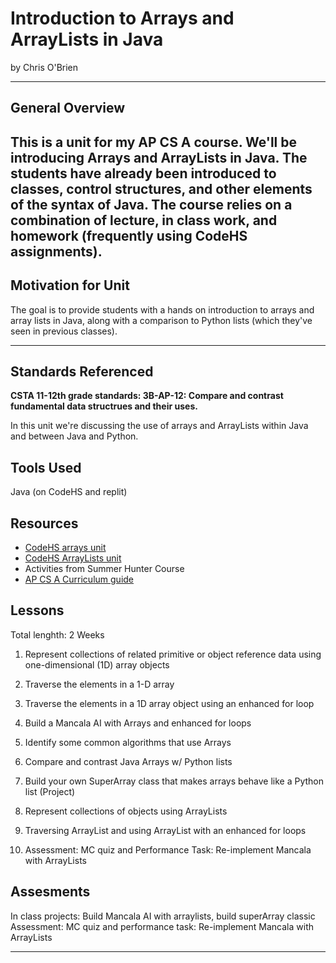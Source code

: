# Introduction to Arrays and ArrayLists in Java
by Chris O'Brien

-----

## General Overview
This is a unit for my AP CS A course.  We'll be introducing Arrays and ArrayLists in Java.  The students have already been introduced to classes, control structures, and other elements of the syntax of Java.  The course relies on a combination of lecture, in class work, and homework (frequently using CodeHS assignments).
---

## Motivation for Unit
The goal is to provide students with a hands on introduction to arrays and array lists in Java, along with a comparison to Python lists (which they've seen in previous classes).  

---

## Standards Referenced

**CSTA 11-12th grade standards: 3B-AP-12: Compare and contrast fundamental data structrues and their uses.**

In this unit we're discussing the use of arrays and ArrayLists within Java and between Java and Python. 



## Tools Used

Java (on CodeHS and replit)

## Resources
- [CodeHS arrays unit](https://codehs.com/course/6165/explore/module/9492)
- [CodeHS ArrayLists unit](https://codehs.com/course/6165/explore/module/9493/lesson/1730167)
- Activities from Summer Hunter Course
- [AP CS A Curriculum guide](https://www.chagrinschools.org/Downloads/ap-computer-science-a-course-and-exam-description%20-%20fall%202020.pdf)
## Lessons
Total lenghth: 2 Weeks

1. Represent collections of related primitive or object reference data using one-dimensional (1D) array objects

2. Traverse the elements in a 1-D array

3.  Traverse the elements in a 1D array object using an enhanced for loop

4. Build a Mancala AI with Arrays and enhanced for loops

5. Identify some common algorithms that use Arrays

6. Compare and contrast Java Arrays w/ Python lists  

7.  Build your own SuperArray class that makes arrays behave like a Python list (Project)

8. Represent collections of objects using ArrayLists

9. Traversing ArrayList and using ArrayList with an enhanced for loops

10. Assessment: MC quiz and Performance Task: Re-implement Mancala with ArrayLists

## Assesments
In class projects: Build Mancala AI with arraylists, build superArray classic
Assessment: MC quiz and performance task: Re-implement Mancala with ArrayLists


---
